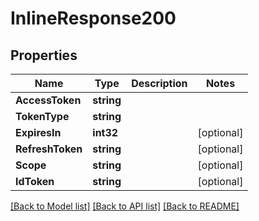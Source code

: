 # InlineResponse200

## Properties

Name | Type | Description | Notes
------------ | ------------- | ------------- | -------------
**AccessToken** | **string** |  | 
**TokenType** | **string** |  | 
**ExpiresIn** | **int32** |  | [optional] 
**RefreshToken** | **string** |  | [optional] 
**Scope** | **string** |  | [optional] 
**IdToken** | **string** |  | [optional] 

[[Back to Model list]](../README.md#documentation-for-models) [[Back to API list]](../README.md#documentation-for-api-endpoints) [[Back to README]](../README.md)



